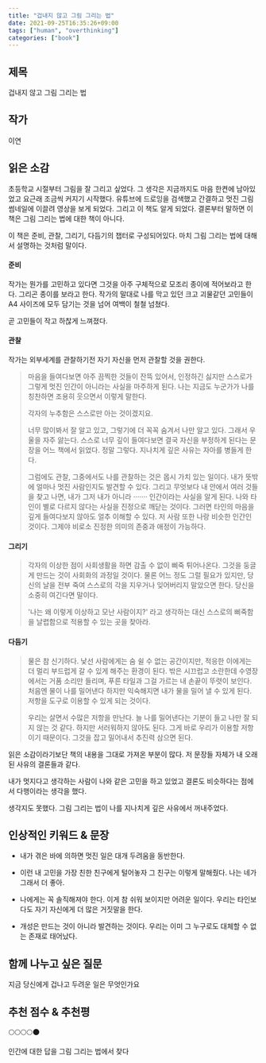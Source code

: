 ```yaml
---
title: "겁내지 않고 그림 그리는 법"
date: 2021-09-25T16:35:26+09:00
tags: ["human", "overthinking"]
categories: ["book"]
---
```


## 제목

겁내지 않고 그림 그리는 법



## 작가

이연



## 읽은 소감

초등학교 시절부터 그림을 잘 그리고 싶었다. 그 생각은 지금까지도 마음 한켠에 남아있었고 요근래 조금씩 커지기 시작했다. 유튜브에 드로잉을 검색했고 간결하고 멋진 그림 썸네일에 이끌려 영상을 보게 되었다. 그리고 이 책도 알게 되었다. 결론부터 말하면 이 책은 그림 그리는 법에 대한 책이 아니다.

이 책은 준비, 관찰, 그리기, 다듬기의 챕터로 구성되어있다. 마치 그림 그리는 법에 대해서 설명하는 것처럼 말이다.



#### 준비

작가는 뭔가를 고민하고 있다면 그것을 아주 구체적으로 모조리 종이에 적어보라고 한다. 그리곤 종이를 보라고 한다. 작가의 말대로 나를 막고 있던 크고 괴물같던 고민들이 A4 사이즈에 모두 담기는 것을 넘어 여백이 철철 넘쳤다. 

곧 고민들이 작고 하찮게 느껴졌다.



#### 관찰

작가는 외부세계를 관찰하기전 자기 자신을 먼저 관찰할 것을 권한다. 

> 마음을 들여다보면 아주 끔찍한 것들이 잔뜩 있어서, 인정하긴 싫지만 스스로가 그렇게 멋진 인간이 아니라는 사실을 마주하게 된다. 나는 지금도 누군가가 나를 칭찬하면 조용히 웃으면서 이렇게 말한다. 
>
> 각자의 누추함은 스스로만 아는 것이겠지요.
>
> 너무 많이봐서 잘 알고 있고, 그렇기에 더 꼭꼭 숨겨서 나만 알고 있다. 그래서 우울을 자주 앓는다. 스스로 너무 깊이 들여다보면 결국 자신을 부정하게 된다는 문장을 어느 책에서 읽었다. 정말 그렇다. 지나치게 깊은 사유는 자아를 병들게 한다.
>
> 그럼에도 관찰, 그중에서도 나를 관찰하는 것은 몹시 가치 있는 일이다. 내가 뜻밖에 얼마나 멋진 사람인지도 발견할 수 있다. 그리고 무엇보다 내 안에서 여러 것들을 찾고 나면, 내가 그저 내가 아니라 ······· 인간이라는 사실을 알게 된다. 나와 타인이 별로 다르지 않다는 사실을 진정으로 깨닫는 것이다. 그러면 타인의 마음을 깊게 들여다보지 않아도 얼추 이해할 수 있다. 저 사람 또한 나랑 비슷한 인간인 것이다. 그제야 비로소 진정한 의미의 존중과 애정이 가능하다.



#### 그리기

> 각자의 이상한 점이 사회생활을 하면 감출 수 없이 삐죽 튀어나온다. 그것을 둥글게 만드는 것이 사회화의 과정일 것이다. 물론 어느 정도 그럴 필요가 있지만, 당신의 날을 전부 죽여 스스로의 각을 지우거나 잊어버리지 말았으면 한다. 당신을 소중히 여긴다면 말이다.
>
> '나는 왜 이렇게 이상하고 모난 사람이지?' 라고 생각하는 대신 스스로의 삐죽함을 날렵함으로 적용할 수 있는 곳을 찾아라.



#### 다듬기

> 물은 참 신기하다. 낯선 사람에게는 숨 쉴 수 없는 공간이지만, 적응한 이에게는 더 멀리 부드럽게 갈 수 있게 해주는 환경이 된다. 밖은 시끄럽고 소란한데 수영장에서는 거품 소리만 들리며, 푸른 타일과 그걸 가르는 내 손끝이 뚜렷이 보인다. 처음엔 물이 나를 밀어낸다 하지만 익숙해지면 내가 물을 밀어 낼 수 있게 된다. 저항을 도구로 이용할 수 있게 되는 것이다. 
>
> 우리는 살면서 수많은 저항을 만난다. 늘 나를 밀어낸다는 기분이 들고 나만 잘 되지 않는 것 같다. 하지만 서러워하지 않아도 된다. 그게 바로 우리가 이용할 저항이기 때문이다. 그것을 잡고 밀어내서 추진력 삼으면 된다.



읽은 소감이라기보단 책의 내용을 그대로 가져온 부분이 많다. 저 문장들 자체가 내 오래된 사유의 결론들과 같다. 

내가 멋지다고 생각하는 사람이 나와 같은 고민을 하고 있었고 결론도 비슷하다는 점에서 다행이라는 생각을 했다.

생각지도 못했다. 그림 그리는 법이 나를 지나치게 깊은 사유에서 꺼내주었다. 



## 인상적인 키워드 & 문장

- 내가 겪은 바에 의하면 멋진 일은 대개 두려움을 동반한다. 

- 이런 내 고민을 가장 친한 친구에게 털어놓자 그 친구는 이렇게 말해줬다. 나는 네가 그래서 더 좋아.
- 나에게는 꼭 솔직해져야 한다. 이게 참 쉬워 보이지만 어려운 일이다. 우리는 타인보다도 자기 자신에게 더 많은 거짓말을 한다. 

- 개성은 만드는 것이 아니라 발견하는 것이다. 우리는 이미 그 누구로도 대체할 수 없는 존재로 태어났다.



## 함께 나누고 싶은 질문

지금 당신에게 겁나고 두려운 일은 무엇인가요



## 추천 점수 & 추천평 

🌕🌕🌕🌕🌑

인간에 대한 답을 그림 그리는 법에서 찾다

